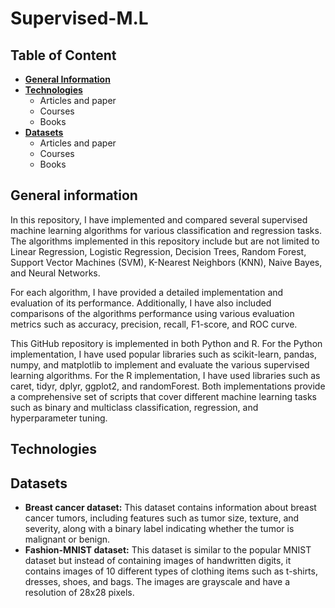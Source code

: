 # Supervised-M.L
## Table of Content

- [**General Information**](#GI)
- [**Technologies**](#T)
  - Articles and paper
  - Courses
  - Books
- [**Datasets**](#D)
  - Articles and paper
  - Courses
  - Books

<a name="GI" />

## General information

In this repository, I have implemented and compared several supervised machine learning algorithms for various 
classification and regression tasks. The algorithms implemented in this repository include but are not limited 
to Linear Regression, Logistic Regression, Decision Trees, Random Forest, Support Vector Machines (SVM), 
K-Nearest Neighbors (KNN), Naive Bayes, and Neural Networks.

For each algorithm, I have provided a detailed implementation and evaluation of its performance. Additionally, 
I have also included comparisons of the algorithms performance using various evaluation metrics such as accuracy, 
precision, recall, F1-score, and ROC curve.

This GitHub repository is implemented in both Python and R. For the Python implementation, I have used popular 
libraries such as scikit-learn, pandas, numpy, and matplotlib to implement and evaluate the various supervised 
learning algorithms. For the R implementation, I have used libraries such as caret, tidyr, dplyr, ggplot2, and 
randomForest.
Both implementations provide a comprehensive set of scripts that cover different machine learning tasks such as 
binary and multiclass classification, regression, and hyperparameter tuning.

<a name="T" />

## Technologies



<a name="D" />

## Datasets

- **Breast cancer dataset:** This dataset contains information about breast cancer tumors, including features such as 
tumor size, texture, and severity, along with a binary label indicating whether the tumor is malignant or benign.
- **Fashion-MNIST dataset:** This dataset is similar to the popular MNIST dataset but instead of containing images of 
handwritten digits, it contains images of 10 different types of clothing items such as t-shirts, dresses, shoes, and 
bags. The images are grayscale and have a resolution of 28x28 pixels.